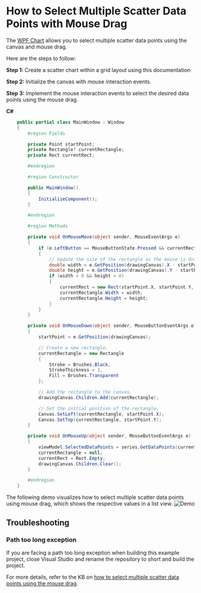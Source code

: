 # How to Select Multiple Scatter Data Points with Mouse Drag

The [WPF Chart](https://www.syncfusion.com/wpf-controls/charts) allows you to select multiple scatter data points using the canvas and mouse drag.

Here are the steps to follow:

**Step 1:** Create a scatter chart within a grid layout using this documentation

**Step 2:** Initialize the canvas with mouse interaction events.

**Step 3:** Implement the mouse interaction events to select the desired data points using the mouse drag.

**C#**

```csharp
    public partial class MainWindow : Window
    {
        #region Fields

        private Point startPoint;
        private Rectangle? currentRectangle;
        private Rect currentRect;

        #endregion

        #region Constructor

        public MainWindow()
        {
            InitializeComponent();
        }

        #endregion

        #region Methods

        private void OnMouseMove(object sender, MouseEventArgs e)
        {
            if (e.LeftButton == MouseButtonState.Pressed && currentRectangle != null)
            {
                // Update the size of the rectangle as the mouse is dragged.
                double width = e.GetPosition(drawingCanvas).X - startPoint.X;
                double height = e.GetPosition(drawingCanvas).Y - startPoint.Y;
                if (width > 0 && height > 0)
                {
                    currentRect = new Rect(startPoint.X, startPoint.Y, width, height);
                    currentRectangle.Width = width;
                    currentRectangle.Height = height;
                }
            }
        }

        private void OnMouseDown(object sender, MouseButtonEventArgs e)
        {
            startPoint = e.GetPosition(drawingCanvas);

            // Create a new rectangle.
            currentRectangle = new Rectangle
            {
                Stroke = Brushes.Black,
                StrokeThickness = 1,
                Fill = Brushes.Transparent
            };

            // Add the rectangle to the canvas.
            drawingCanvas.Children.Add(currentRectangle);

            // Set the initial position of the rectangle.
            Canvas.SetLeft(currentRectangle, startPoint.X);
            Canvas.SetTop(currentRectangle, startPoint.Y);
        }

        private void OnMouseUp(object sender, MouseButtonEventArgs e)
        {
            viewModel.SelectedDataPoints = series.GetDataPoints(currentRect);
            currentRectangle = null;
            currentRect = Rect.Empty;
            drawingCanvas.Children.Clear();
        } 

        #endregion
    } 
```

The following demo visualizes how to select multiple scatter data points using mouse drag, which shows the respective values in a list view.
![Demo](https://github.com/SyncfusionExamples/How-to-Select-Multiple-Scatter-Data-Points-with-Mouse-Drag/assets/103025761/971fd74f-f660-45e3-813f-aeaf41fda735)

## Troubleshooting
### Path too long exception
If you are facing a path too long exception when building this example project, close Visual Studio and rename the repository to short and build the project.

For more details, refer to the KB on [how to select multiple scatter data points using the mouse drag](https://support.syncfusion.com/kb/article/14773/how-to-select-multiple-scatter-data-points-with-mouse-drag).
